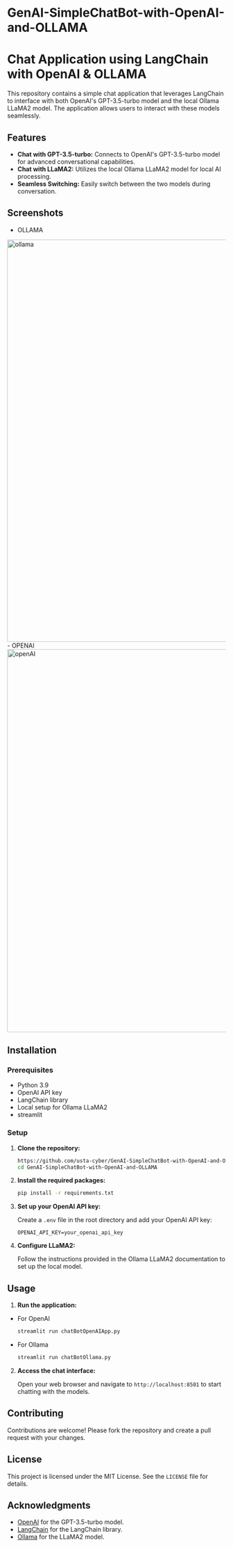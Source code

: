 # GenAI-SimpleChatBot-with-OpenAI-and-OLLAMA

# Chat Application using LangChain with OpenAI & OLLAMA

This repository contains a simple chat application that leverages LangChain to interface with both OpenAI's GPT-3.5-turbo model and the local Ollama LLaMA2 model. The application allows users to interact with these models seamlessly.

## Features

- **Chat with GPT-3.5-turbo:** Connects to OpenAI's GPT-3.5-turbo model for advanced conversational capabilities.
- **Chat with LLaMA2:** Utilizes the local Ollama LLaMA2 model for local AI processing.
- **Seamless Switching:** Easily switch between the two models during conversation.

## Screenshots
- OLLAMA
<img width="925" alt="ollama" src="https://github.com/user-attachments/assets/59a948fb-7958-47fe-8101-e0de72e16222">
- OPENAI
<img width="881" alt="openAI" src="https://github.com/user-attachments/assets/6ec6451d-294d-4bae-b858-9f885ff444ee">


## Installation

### Prerequisites

- Python 3.9
- OpenAI API key
- LangChain library
- Local setup for Ollama LLaMA2
- streamlit

### Setup

1. **Clone the repository:**
   ```bash
   https://github.com/usta-cyber/GenAI-SimpleChatBot-with-OpenAI-and-OLLAMA.git
   cd GenAI-SimpleChatBot-with-OpenAI-and-OLLAMA
   ```

2. **Install the required packages:**
   ```bash
   pip install -r requirements.txt
   ```

3. **Set up your OpenAI API key:**

   Create a `.env` file in the root directory and add your OpenAI API key:
   ```env
   OPENAI_API_KEY=your_openai_api_key
   ```

4. **Configure LLaMA2:**

   Follow the instructions provided in the Ollama LLaMA2 documentation to set up the local model.

## Usage

1. **Run the application:**
- For OpenAI
   ```bash
   streamlit run chatBotOpenAIApp.py
   ```
- For Ollama
   ```bash
   streamlit run chatBotOllama.py
   ```
2. **Access the chat interface:**

   Open your web browser and navigate to `http://localhost:8501` to start chatting with the models.


## Contributing

Contributions are welcome! Please fork the repository and create a pull request with your changes.

## License

This project is licensed under the MIT License. See the `LICENSE` file for details.

## Acknowledgments

- [OpenAI](https://openai.com) for the GPT-3.5-turbo model.
- [LangChain](https://github.com/langchain/langchain) for the LangChain library.
- [Ollama](https://ollama.com) for the LLaMA2 model.
